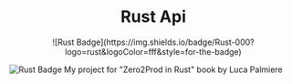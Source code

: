<h1 align="center">
  Rust Api
</h1>
<div align="center">
  ![Rust Badge](https://img.shields.io/badge/Rust-000?logo=rust&logoColor=fff&style=for-the-badge)
</div>

![Rust Badge](https://img.shields.io/badge/Rust-000?logo=rust&logoColor=fff&style=for-the-badge)
My project for "Zero2Prod in Rust" book by Luca Palmiere
